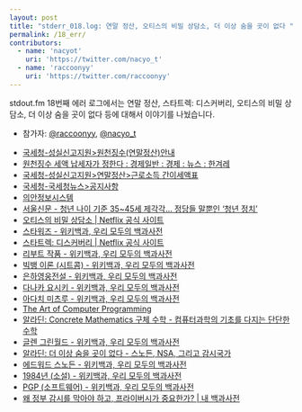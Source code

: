 ```yaml
---
layout: post
title: "stderr_018.log: 연말 정산, 오티스의 비밀 상담소, 더 이상 숨을 곳이 없다 "
permalink: /18_err/
contributors:
  - name: 'nacyot'
    uri: 'https://twitter.com/nacyo_t'
  - name: 'raccoonyy'
    uri: 'https://twitter.com/raccoonyy'
---
```


stdout.fm 18번째 에러 로그에서는 연말 정산, 스타트렉: 디스커버리, 오티스의 비밀 상담소, 더 이상 숨을 곳이 없다 등에 대해서 이야기를 나눴습니다.

* 참가자: [@raccoonyy][rac], [@nacyo_t][nac]

[rac]: https://twitter.com/raccoonyy
[nac]: https://twitter.com/nacyo_t

* [국세청-성실신고지원>원천징수(연말정산)안내](https://www.nts.go.kr/support/support_03.asp?cinfo_key=MINF7820100716140953)
* [원천징수 세액 납세자가 정한다 : 경제일반 : 경제 : 뉴스 : 한겨레](http://www.hani.co.kr/arti/economy/economy_general/694351.html)
* [국세청-성실신고지원>연말정산>근로소득 간이세액표](https://www.nts.go.kr/support/support_03_etc01.asp)
* [국세청-국세청뉴스>공지사항](https://www.nts.go.kr/news/news_05.asp?type=V&minfoKey=MINF5320080211205338&mbsinfoKey=MBS20181128143154017)
* [의안정보시스템](http://likms.assembly.go.kr/bill/main.do#)
* [서울신문 - 청년 나이 기준 35~45세 제각각… 정당들 말뿐인 ‘청년 정치’](http://seoul.co.kr/news/newsView.php?id=20180227008009)
* [오티스의 비밀 상담소 \| Netflix 공식 사이트](https://www.netflix.com/kr/title/80197526)
* [스타워즈 - 위키백과, 우리 모두의 백과사전](https://ko.wikipedia.org/wiki/%EC%8A%A4%ED%83%80%EC%9B%8C%EC%A6%88)
* [스타트렉: 디스커버리 \| Netflix 공식 사이트](https://www.netflix.com/kr/title/80126024)
* [리부트 작품 - 위키백과, 우리 모두의 백과사전](https://ko.wikipedia.org/wiki/%EB%A6%AC%EB%B6%80%ED%8A%B8_%28%EC%9E%91%ED%92%88%29)
* [빅뱅 이론 (시트콤) - 위키백과, 우리 모두의 백과사전](https://ko.wikipedia.org/wiki/%EB%B9%85%EB%B1%85_%EC%9D%B4%EB%A1%A0_%28%EC%8B%9C%ED%8A%B8%EC%BD%A4%29)
* [은하영웅전설 - 위키백과, 우리 모두의 백과사전](https://ko.wikipedia.org/wiki/%EC%9D%80%ED%95%98%EC%98%81%EC%9B%85%EC%A0%84%EC%84%A4)
* [다나카 요시키 - 위키백과, 우리 모두의 백과사전](https://ko.wikipedia.org/wiki/%EB%8B%A4%EB%82%98%EC%B9%B4_%EC%9A%94%EC%8B%9C%ED%82%A4)
* [아다치 미츠루 - 위키백과, 우리 모두의 백과사전](https://ko.wikipedia.org/wiki/%EC%95%84%EB%8B%A4%EC%B9%98_%EB%AF%B8%EC%B8%A0%EB%A3%A8)
* [The Art of Computer Programming](https://www-cs-faculty.stanford.edu/~knuth/taocp.html)
* [알라딘: Concrete Mathematics 구체 수학 - 컴퓨터과학의 기초를 다지는 단단한 수학](https://www.aladin.co.kr/shop/wproduct.aspx?ItemId=140702246)
* [글렌 그린월드 - 위키백과, 우리 모두의 백과사전](https://ko.wikipedia.org/wiki/%EA%B8%80%EB%A0%8C_%EA%B7%B8%EB%A6%B0%EC%9B%94%EB%93%9C)
* [알라딘: 더 이상 숨을 곳이 없다 - 스노든, NSA, 그리고 감시국가](https://www.aladin.co.kr/shop/wproduct.aspx?ItemId=40676668)
* [에드워드 스노든 - 위키백과, 우리 모두의 백과사전](https://ko.wikipedia.org/wiki/%EC%97%90%EB%93%9C%EC%9B%8C%EB%93%9C_%EC%8A%A4%EB%85%B8%EB%93%A0)
* [1984년 (소설) - 위키백과, 우리 모두의 백과사전](https://ko.wikipedia.org/wiki/1984%EB%85%84_%28%EC%86%8C%EC%84%A4%29)
* [PGP (소프트웨어) - 위키백과, 우리 모두의 백과사전](https://ko.wikipedia.org/wiki/PGP_%28%EC%86%8C%ED%94%84%ED%8A%B8%EC%9B%A8%EC%96%B4%29)
* [왜 정부 감시를 막아야 하고, 프라이버시가 중요한가? \| 내 백과사전](https://zariski.wordpress.com/2014/10/10/%EC%99%9C-%EC%A0%95%EB%B6%80-%EA%B0%90%EC%8B%9C%EB%A5%BC-%EB%A7%89%EC%95%84%EC%95%BC-%ED%95%98%EA%B3%A0-%ED%94%84%EB%9D%BC%EC%9D%B4%EB%B2%84%EC%8B%9C%EA%B0%80-%EC%A4%91%EC%9A%94%ED%95%9C%EA%B0%80/)
